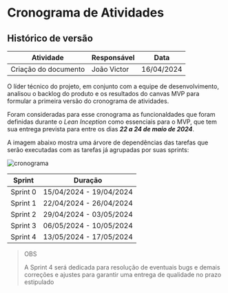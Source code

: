 # Cronograma de Atividades

## Histórico de versão

| Atividade                          | Responsável   | Data       |
|------------------------------------|---------------|------------|
| Criação do documento | João Victor | 16/04/2024 |

O líder técnico do projeto, em conjunto com a equipe de desenvolvimento, analisou o backlog do produto e os resultados do canvas MVP para formular a primeira versão do cronograma de atividades.

Foram consideradas para esse cronograma as funcionaldades que foram definidas durante o *Lean Inception* como essenciais para o MVP, que tem sua entrega prevista para entre os dias ***22 a 24 de maio de 2024***.

A imagem abaixo mostra uma árvore de dependências das tarefas que serão executadas com as tarefas já agrupadas por suas sprints:

<img src="assets/cronograma_mvp.png" alt="cronograma"/>

<br/>

<!-- ![cronograma](/docs/assets/cronograma_mvp.png) -->

| Sprint                 | Duração   |
|------------------------|-----------|
| Sprint 0 | 15/04/2024 - 19/04/2024 |
| Sprint 1 | 22/04/2024 - 26/04/2024 |
| Sprint 2 | 29/04/2024 - 03/05/2024 |
| Sprint 3 | 06/05/2024 - 10/05/2024 |
| Sprint 4 | 13/05/2024 - 17/05/2024 |

> OBS
> 
> A Sprint 4 será dedicada para resolução de eventuais bugs e demais correções e ajustes para garantir uma entrega de qualidade no prazo estipulado
